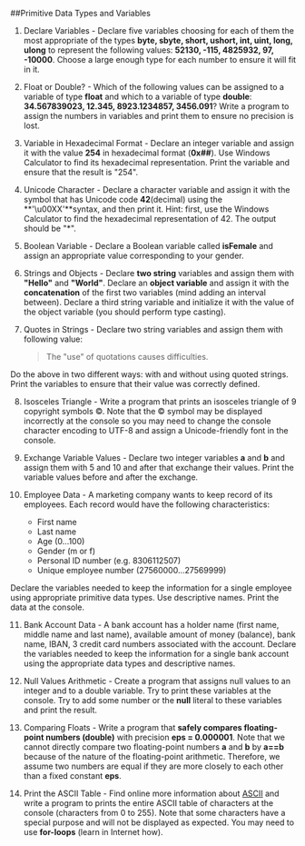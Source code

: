 ##Primitive Data Types and Variables

1. Declare Variables - Declare five variables choosing for each of them the most appropriate of the types **byte, sbyte, short, ushort, int, uint, long, ulong** to represent the following values: **52130, -115, 4825932, 97, -10000**. Choose a large enough type for each number to ensure it will fit in it.

2. Float or Double? - Which of the following values can be assigned to a variable of type **float** and which to a variable of type **double**: **34.567839023, 12.345, 8923.1234857, 3456.091**? Write a program to assign the numbers in variables and print them to ensure no precision is lost.

3. Variable in Hexadecimal Format - Declare an integer variable and assign it with the value **254** in hexadecimal format (**0x##**). Use Windows Calculator to find its hexadecimal representation. Print the variable and ensure that the result is "254".

4. Unicode Character - Declare a character variable and assign it with the symbol that has Unicode code **42**(decimal) using the **'\u00XX'**syntax, and then print it. Hint: first, use the Windows Calculator to find the hexadecimal representation of 42. The output should be "*".

5. Boolean Variable - Declare a Boolean variable called **isFemale** and assign an appropriate value corresponding to your gender.

6. Strings and Objects - Declare **two string** variables and assign them with **"Hello"** and **"World"**. Declare an **object variable** and assign it with the **concatenation** of the first two variables (mind adding an interval between). Declare a third string variable and initialize it with the value of the object variable (you should perform type casting).

7. Quotes in Strings - Declare two string variables and assign them with following value: 
	> The "use" of quotations causes difficulties. 

Do the above in two different ways: with and without using quoted strings. Print the variables to ensure that their value was correctly defined.

8. Isosceles Triangle - Write a program that prints an isosceles triangle of 9 copyright symbols ©.
Note that the © symbol may be displayed incorrectly at the console so you may need to change the console character encoding to UTF-8 and assign a Unicode-friendly font in the console.

9. Exchange Variable Values - Declare two integer variables **a** and **b** and assign them with 5 and 10 and after that exchange their values. Print the variable values before and after the exchange.

10. Employee Data - A marketing company wants to keep record of its employees. Each record would have the following characteristics: 
	* First name 
	* Last name 
	* Age (0...100) 
	* Gender (m or f) 
	* Personal ID number (e.g. 8306112507)
	* Unique employee number (27560000…27569999)

Declare the variables needed to keep the information for a single employee using appropriate primitive data types. Use descriptive names. Print the data at the console.

11. Bank Account Data - A bank account has a holder name (first name, middle name and last name), available amount of money (balance), bank name, IBAN, 3 credit card numbers associated with the account. Declare the variables needed to keep the information for a single bank account using the appropriate data types and descriptive names.

12. Null Values Arithmetic - Create a program that assigns null values to an integer and to a double variable. Try to print these variables at the console. Try to add some number or the **null** literal to these variables and print the result.

13. Comparing Floats - Write a program that **safely compares floating-point numbers (double)** with precision **eps = 0.000001**. Note that we cannot directly compare two floating-point numbers **a** and **b** by **a==b** because of the nature of the floating-point arithmetic. Therefore, we assume two numbers are equal if they are more closely to each other than a fixed constant **eps**.

14. Print the ASCII Table - Find online more information about [ASCII](http://www.ascii-code.com/) and write a program to prints the entire ASCII table of characters at the console (characters from 0 to 255). Note that some characters have a special purpose and will not be displayed as expected. You may need to use **for-loops** (learn in Internet how).